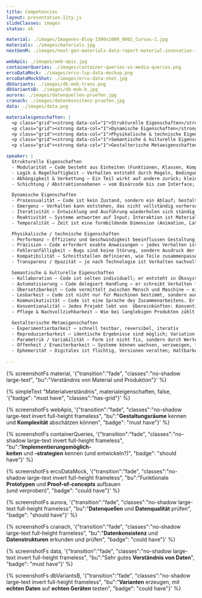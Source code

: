 ```yaml
---
title: Competencies
layout: presentation.11ty.js
slideClasses: images
status: ok

material: ./images/Imagenes-Blog-1500x1000_0002_Curvas-1.jpg
materials: ./images/materials.jpg
nextGenM: ./images/next-gen-materials-data-report-material-innovation-initiative-investment-growth-industry-plant-bio-based-2022-0.jpg

webApis: ./images/web-apis.jpg
containerQueries: ./images/container-queries-vs-media-queries.png
ercoDataMock: ./images/erco-lsp-data-mockup.png
ercoDataMockShot: ./images/erco-data-shot.jpg
dbVariants: ./images/db-mob-trans.png
dbVariantsB: ./images/db-mob-b.jpg
aurora: ./images/datenquellen-pruefen.jpg
cranach: ./images/datenkonsitenz-pruefen.jpg
data: ./images/data.png

materialeigenschaften: |
  <p class="grid"><strong data-col="1">Strukturelle Eigenschaften</strong> <span data-col="2">Modularität, Logik & Regelhaftigkeit, Abhängigkeit & Verkettung, Schichtung / Abstraktionsebenen</span></p>
  <p class="grid"><strong data-col="1">Dynamische Eigenschaften</strong> <span data-col="2">Prozessualität, Emergenz, Iterativität, Reaktivität, Temporalität</span></p>
  <p class="grid"><strong data-col="1">Physikalische & technische Eigenschaften</strong> <span data-col="2">Performanz, Präzision, Fehleranfälligkeit, Kompatibilität, Transparenz</span></p>
  <p class="grid"><strong data-col="1">Semantische & kulturelle Eigenschaften</strong> <span data-col="2">Kollaboration, Automatisierung, Übersetzbarkeit, Lesbarkeit, Kommunikativität, Konventionalität, Pflege & Nachvollziehbarkeit</span></p>
  <p class="grid"><strong data-col="1">Gestalterische Metaeigenschaften</strong> <span data-col="2">Experimentierbarkeit, Reproduzierbarkeit, Parametrik & Variabilität, Offenheit & Erweiterbarkeit, Ephemerität</span></p>

speaker: |
  Strukturelle Eigenschaften
  - Modularität – Code besteht aus Einheiten (Funktionen, Klassen, Komponenten), die sich kombinieren und wiederverwenden lassen.
  - Logik & Regelhaftigkeit – Verhalten entsteht durch Regeln, Bedingungen, Schleifen
  - Abhängigkeit & Verkettung – Ein Teil wirkt auf andere zurück; kleine Änderungen können große Folgen haben (Systemisches Verhalten)
  - Schichtung / Abstraktionsebenen – vom Binärcode bis zum Interface; Gestalt entsteht durch Ebenen, nicht durch Oberflächen.

  Dynamische Eigenschaften
  - Prozessualität – Code ist kein Zustand, sondern ein Ablauf; Gestaltung geschieht über Zeit.
  - Emergenz – Verhalten kann entstehen, das nicht vollständig vorhersehbar ist (z. B. bei generativen Systemen).
  - Iterativität – Entwicklung und Ausführung wiederholen sich ständig (Loops, Feedback).
  - Reaktivität – Systeme antworten auf Input; Interaktion ist Materialeigenschaft
  - Temporalität – Zeit ist eine formbildende Dimension (Animation, Latenz, Verzögerung).

  Physikalische / technische Eigenschaften
  - Performanz – Effizienz und Geschwindigkeit beeinflussen Gestaltung; „leichtfüßiger“ oder „träge“ Code verändert die Wahrnehmung.
  - Präzision – Code erfordert exakte Anweisungen – jedes Verhalten ist determiniert, aber im Zusammenspiel komplex.
  - Fehleranfälligkeit – Bugs sind keine Störung, sondern Ausdruck der Materialität
  - Kompatibilität – Schnittstellen definieren, wie Teile zusammenpassen – eine Frage von Maß, Passung und Toleranz.
  - Transparenz / Opazität – je nach Technologie ist Verhalten nachvollziehbar oder undurchsichtig (Black Box).

  Semantische & kulturelle Eigenschaften
  - Kollaboration – Code ist selten individuell; er entsteht in Ökosystemen, Repositories, Versionierungen.
  - Automatisierung – Code delegiert Handlung – er schreibt Verhalten fort
  - Übersetzbarkeit – Code vermittelt zwischen Mensch und Maschine – eine Sprache mit Syntax, Semantik und Pragmatik.
  - Lesbarkeit – Code ist nicht nur für Maschinen bestimmt, sondern auch für Menschen. Gute Lesbarkeit ist eine Form der Gestaltung von Bedeutung: Struktur, Klarheit, Rhythmus und Benennung sind gestalterische Entscheidungen. 
  - Kommunikativität – Code ist eine Sprache des Zusammenarbeitens. Er dokumentiert Denkmuster, Entscheidungen und Haltung.
  - Konventionalität – Jedes Projekt lebt von  Übereinkünften: Konventionen, Stilregeln, Naming-Patterns. Sie sind kulturelle Codes, die Verständigung ermöglichen.
  - Pflege & Nachvollziehbarkeit – Wie bei langlebigen Produkten zählt nicht nur das Machen, sondern das Erhaltbare: Wartbarkeit, Erweiterbarkeit, Wiederverwendbarkeit.

  Gestalterische Metaeigenschaften
  - Experimentierbarkeit – schnell testbar, reversibel, iterativ
  - Reproduzierbarkeit – identische Ergebnisse sind möglich; Variation entsteht durch Parameter.
  - Parametrik / Variabilität – Form ist nicht fix, sondern durch Werte definiert.
  - Offenheit / Erweiterbarkeit – Systeme können wachsen, verzweigen, forken.
  - Ephemerität – Digitales ist flüchtig, Versionen veralten; Haltbarkeit ist gestaltbare Qualität.
  
---
```


{% screenshotFs material, '{"transition":"fade", "classes":"no-shadow large-text", "bu":"Verständnis von Material und Produktion"}' %}

{% simpleText "Materialverständnis", materialeigenschaften, false, '{"badge": "must have", "classes":"has-grid"}'  %}

{% screenshotFs webApis, '{"transition":"fade", "classes":"no-shadow large-text invert full-height frameless", "bu":"<strong>Gestaltungsräume</strong> kennen und <strong>Komplexität</strong> abschätzen können", "badge": "must have"}' %}

{% screenshotFs containerQueries, '{"transition":"fade", "classes":"no-shadow large-text invert full-height frameless", "bu":"<strong>Implementierungsmöglich-<br>keiten</strong> und <strong>-strategien</strong> kennen (und entwickeln?)", "badge": "should have"}' %}

{% screenshotFs ercoDataMock, '{"transition":"fade", "classes":"no-shadow large-text invert full-height frameless", "bu":"Funktionale <strong>Prototypen</strong> und <strong>Proof-of-concepts</strong> aufbauen<br>(und verproben)", "badge": "could have"}' %}

{% screenshotFs aurora, '{"transition":"fade", "classes":"no-shadow large-text full-height frameless", "bu":"<strong>Datenquellen</strong> und <strong>Datenqualität</strong> prüfen", "badge": "should have"}' %}

{% screenshotFs cranach, '{"transition":"fade", "classes":"no-shadow large-text  full-height frameless", "bu":"<strong>Datenkonsistenz</strong> und <strong>Datenstrukturen</strong> erkunden und prüfen", "badge": "could have"}' %}

{% screenshotFs data, '{"transition":"fade", "classes":"no-shadow large-text invert  full-height frameless", "bu":"Sehr gutes <strong>Verständnis von Daten</strong>", "badge": "must have"}' %}

{% screenshotFs dbVariantsB, '{"transition":"fade", "classes":"no-shadow large-text invert  full-height frameless", "bu":"<strong>Varianten</strong> erzeugen, mit <strong>echten Daten</strong> auf <strong>echten Geräten</strong> testen", "badge": "could have"}' %}

